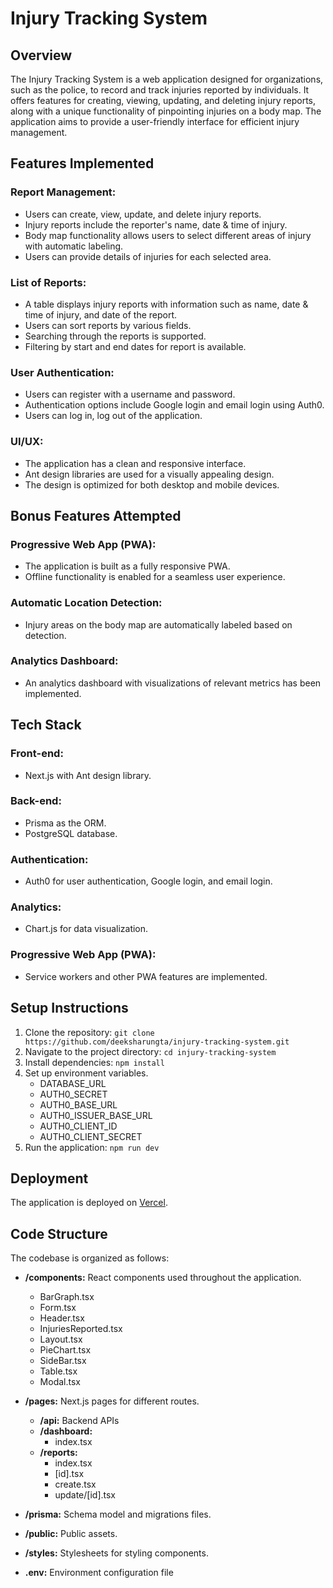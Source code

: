 # Injury Tracking System

## Overview

The Injury Tracking System is a web application designed for organizations, such as the police, to record and track injuries reported by individuals. It offers features for creating, viewing, updating, and deleting injury reports, along with a unique functionality of pinpointing injuries on a body map. The application aims to provide a user-friendly interface for efficient injury management.

## Features Implemented

### Report Management:

- Users can create, view, update, and delete injury reports.
- Injury reports include the reporter's name, date & time of injury.
- Body map functionality allows users to select different areas of injury with automatic labeling.
- Users can provide details of injuries for each selected area.

### List of Reports:

- A table displays injury reports with information such as name, date & time of injury, and date of the report.
- Users can sort reports by various fields.
- Searching through the reports is supported.
- Filtering by start and end dates for report is available.

### User Authentication:

- Users can register with a username and password.
- Authentication options include Google login and email login using Auth0.
- Users can log in, log out of the application.

### UI/UX:

- The application has a clean and responsive interface.
- Ant design libraries are used for a visually appealing design.
- The design is optimized for both desktop and mobile devices.

## Bonus Features Attempted

### Progressive Web App (PWA):

- The application is built as a fully responsive PWA.
- Offline functionality is enabled for a seamless user experience.

### Automatic Location Detection:

- Injury areas on the body map are automatically labeled based on detection.

### Analytics Dashboard:

- An analytics dashboard with visualizations of relevant metrics has been implemented.

## Tech Stack

### Front-end:

- Next.js with Ant design library.

### Back-end:

- Prisma as the ORM.
- PostgreSQL database.

### Authentication:

- Auth0 for user authentication, Google login, and email login.

### Analytics:

- Chart.js for data visualization.

### Progressive Web App (PWA):

- Service workers and other PWA features are implemented.

## Setup Instructions

1. Clone the repository: `git clone https://github.com/deeksharungta/injury-tracking-system.git`
2. Navigate to the project directory: `cd injury-tracking-system`
3. Install dependencies: `npm install`
4. Set up environment variables.
   - DATABASE_URL
   - AUTH0_SECRET
   - AUTH0_BASE_URL
   - AUTH0_ISSUER_BASE_URL
   - AUTH0_CLIENT_ID
   - AUTH0_CLIENT_SECRET
5. Run the application: `npm run dev`

## Deployment

The application is deployed on [Vercel](https://injury-tracking-system-one.vercel.app/).

## Code Structure

The codebase is organized as follows:

- **/components:** React components used throughout the application.

  - BarGraph.tsx
  - Form.tsx
  - Header.tsx
  - InjuriesReported.tsx
  - Layout.tsx
  - PieChart.tsx
  - SideBar.tsx
  - Table.tsx
  - Modal.tsx

- **/pages:** Next.js pages for different routes.

  - **/api:** Backend APIs
  - **/dashboard:**
    - index.tsx
  - **/reports:**
    - index.tsx
    - [id].tsx
    - create.tsx
    - update/[id].tsx

- **/prisma:** Schema model and migrations files.

- **/public:** Public assets.

- **/styles:** Stylesheets for styling components.

- **.env:** Environment configuration file
